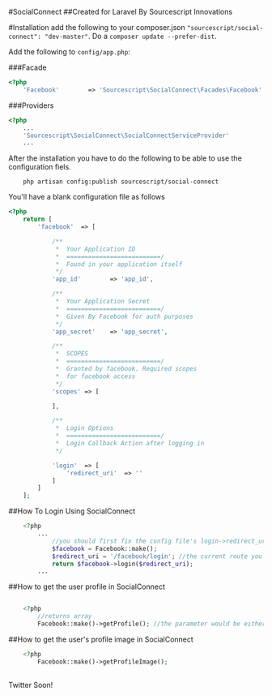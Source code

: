 #SocialConnect
##Created for Laravel By Sourcescript Innovations

#Installation
add the following to your composer.json `"sourcescript/social-connect": "dev-master"`.  Do a `composer update --prefer-dist`.

Add the following to `config/app.php`:

###Facade
```php
<?php
	'Facebook'		  => 'Sourcescript\SocialConnect\Facades\Facebook'

```

###Providers
```php
<?php
	...
	'Sourcescript\SocialConnect\SocialConnectServiceProvider'
	...
```


After the installation you have to do the following to be able to use the configuration fiels.

```
	php artisan config:publish sourcescript/social-connect
```

You'll have a blank configuration file as follows
```php
<?php
	return [
		'facebook' 	=> [

			/**
			 *  Your Application ID
			 *  ==========================/
			 *  Found in your application itself
			 */
			'app_id'		=> 'app_id',

			/**
			 *  Your Application Secret
			 *  ==========================/
			 *  Given By Facebook for auth purposes
			 */
			'app_secret'	=> 'app_secret',

			/**
			 *  SCOPES
			 *  ==========================/
			 *  Granted by facebook. Required scopes 
			 *  for facebook access
			 */
			'scopes' => [

			],

			/**
			 *  Login Options
			 *  ==========================/
			 *  Login Callback Action after logging in
			 */

			'login'  => [
				'redirect_uri' 	=> ''
			]
		]
	];
```

##How To Login Using SocialConnect

```php
	<?php 
		...
			//you should first fix the config file's login->redirect_uri to point to your callback function (That's where the script will go when the login function is all finished)
			$facebook = Facebook::make();
			$redirect_uri = '/facebook/login'; //the current route you want to point the login script
			return $facebook->login($redirect_uri); 
		...
```

##How to get the user profile in SocialConnect
```php

	<?php
		//returns array
		Facebook::make()->getProfile(); //the parameter would be either 'me' (current user logged in) or any valid facebook username or ID
```

##How to get the user's profile image in SocialConnect
```php
	<?php
		Facebook::make()->getProfileImage();
	
```

Twitter Soon!

